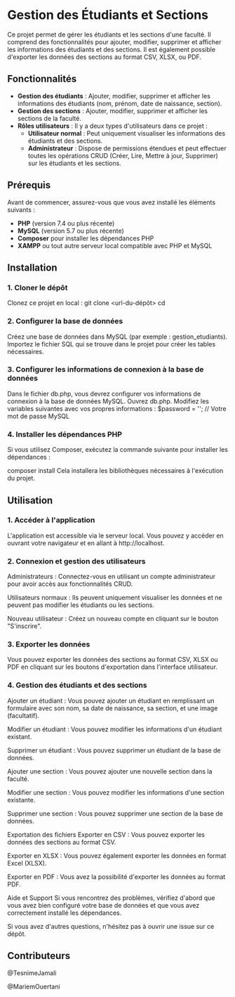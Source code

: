 # Gestion des Étudiants et Sections

Ce projet permet de gérer les étudiants et les sections d'une faculté. Il comprend des fonctionnalités pour ajouter, modifier, supprimer et afficher les informations des étudiants et des sections. Il est également possible d'exporter les données des sections au format CSV, XLSX, ou PDF.

## Fonctionnalités

- **Gestion des étudiants** : Ajouter, modifier, supprimer et afficher les informations des étudiants (nom, prénom, date de naissance, section).
- **Gestion des sections** : Ajouter, modifier, supprimer et afficher les sections de la faculté.
- **Rôles utilisateurs** : Il y a deux types d'utilisateurs dans ce projet :
  - **Utilisateur normal** : Peut uniquement visualiser les informations des étudiants et des sections.
  - **Administrateur** : Dispose de permissions étendues et peut effectuer toutes les opérations CRUD (Créer, Lire, Mettre à jour, Supprimer) sur les étudiants et les sections.

## Prérequis

Avant de commencer, assurez-vous que vous avez installé les éléments suivants :

- **PHP** (version 7.4 ou plus récente)
- **MySQL** (version 5.7 ou plus récente)
- **Composer** pour installer les dépendances PHP
- **XAMPP** ou tout autre serveur local compatible avec PHP et MySQL

## Installation

### 1. Cloner le dépôt

Clonez ce projet en local :
git clone <url-du-dépôt>
cd <nom-du-dossier>

### 2. Configurer la base de données
Créez une base de données dans MySQL (par exemple : gestion_etudiants).
Importez le fichier SQL qui se trouve dans le projet pour créer les tables nécessaires.

### 3. Configurer les informations de connexion à la base de données

Dans le fichier db.php, vous devrez configurer vos informations de connexion à la base de données MySQL.
Ouvrez db.php.
Modifiez les variables suivantes avec vos propres informations :
$password = '';            // Votre mot de passe MySQL
### 4. Installer les dépendances PHP
Si vous utilisez Composer, exécutez la commande suivante pour installer les dépendances :

composer install
Cela installera les bibliothèques nécessaires à l'exécution du projet.

## Utilisation

### 1. Accéder à l'application
L'application est accessible via le serveur local. Vous pouvez y accéder en ouvrant votre navigateur et en allant à http://localhost.

### 2. Connexion et gestion des utilisateurs
Administrateurs : Connectez-vous en utilisant un compte administrateur pour avoir accès aux fonctionnalités CRUD.

Utilisateurs normaux : Ils peuvent uniquement visualiser les données et ne peuvent pas modifier les étudiants ou les sections.

Nouveau utilisateur : Créez un nouveau compte en cliquant sur le bouton "S'inscrire".

### 3. Exporter les données
Vous pouvez exporter les données des sections au format CSV, XLSX ou PDF en cliquant sur les boutons d'exportation dans l'interface utilisateur.

### 4. Gestion des étudiants et des sections
Ajouter un étudiant : Vous pouvez ajouter un étudiant en remplissant un formulaire avec son nom, sa date de naissance, sa section, et une image (facultatif).

Modifier un étudiant : Vous pouvez modifier les informations d'un étudiant existant.

Supprimer un étudiant : Vous pouvez supprimer un étudiant de la base de données.

Ajouter une section : Vous pouvez ajouter une nouvelle section dans la faculté.

Modifier une section : Vous pouvez modifier les informations d'une section existante.

Supprimer une section : Vous pouvez supprimer une section de la base de données.

Exportation des fichiers
Exporter en CSV : Vous pouvez exporter les données des sections au format CSV.

Exporter en XLSX : Vous pouvez également exporter les données en format Excel (XLSX).

Exporter en PDF : Vous avez la possibilité d'exporter les données au format PDF.

Aide et Support
Si vous rencontrez des problèmes, vérifiez d'abord que vous avez bien configuré votre base de données et que vous avez correctement installé les dépendances.

Si vous avez d'autres questions, n'hésitez pas à ouvrir une issue sur ce dépôt.

## Contributeurs
@TesnimeJamali

@MariemOuertani